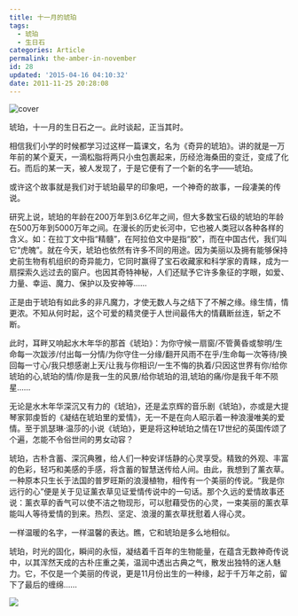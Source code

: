 ```yaml
---
title: 十一月的琥珀
tags:
  - 琥珀
  - 生日石
categories: Article
permalink: the-amber-in-november
id: 28
updated: '2015-04-16 04:10:32'
date: 2011-11-25 20:28:08
---
```


![cover](https://cat.yufan.me/cats/052142rme.jpg)

琥珀，十一月的生日石之一。此时谈起，正当其时。

相信我们小学的时候都学习过这样一篇课文，名为《奇异的琥珀》。讲的就是<!--more-->一万年前的某个夏天，一滴松脂将两只小虫包裹起来，历经沧海桑田的变迁，变成了化石。而后的某一天，被人发现了，于是它便有了一个新的名字——琥珀。

或许这个故事就是我们对于琥珀最早的印象吧，一个神奇的故事，一段凄美的传说。

研究上说，琥珀的年龄在200万年到3.6亿年之间，但大多数宝石级的琥珀的年龄在500万年到5000万年之间。在漫长的历史长河中，它也被人类冠以各种各样的含义。如：在拉丁文中指“精髓”，在阿拉伯文中是指“胶”，而在中国古代，我们叫它“虎魄”。就在今天，琥珀也依然有许多不同的用途。因为美丽以及拥有能够保持史前生物有机组织的奇异能力，它同时赢得了宝石收藏家和科学家的青睐，成为一扇探索久远过去的窗户。也因其奇特神秘，人们还赋予它许多象征的字眼，如爱、力量、幸运、魔力、保护以及安神等……

正是由于琥珀有如此多的非凡魔力，才使无数人与之结下了不解之缘。缘生情，情更浓。不知从何时起，这个可爱的精灵便于人世间最伟大的情藕断丝连，斩之不断。

此时，耳畔又响起水木年华的那首《琥珀》：为你守候一扇窗/不管黄昏或黎明/生命每一次跋涉/付出每一分情/为你守住一分缘/翻开风雨不在乎/生命每一次等待/换回每一寸心/我只想感谢上天/让我与你相识/一生不悔的执着/只因这世界有你/给你琥珀的心,琥珀的情/你是我一生的风景/给你琥珀的泪,琥珀的痛/你是我千年不陨星……

无论是水木年华深沉又有力的《琥珀》，还是孟京辉的音乐剧《琥珀》，亦或是大提琴家郭虔哲的《凝结在琥珀里的爱情》，无一不是在向人昭示着一种浪漫唯美的爱情。至于凯瑟琳·温莎的小说《琥珀》，更是将这种琥珀之情在17世纪的英国传颂了个遍，怎能不令俗世间的男女动容？

琥珀，古朴含蓄、深沉典雅，给人们一种安详恬静的心灵享受。精致的外观、丰富的色彩，轻巧和美感的手感，将含蓄的智慧送传给人间。由此，我想到了薰衣草。一种原本只生长于法国的普罗旺斯的浪漫植物，相传有一个美丽的传说。“我是你远行的心”便是关于见证薰衣草见证爱情传说中的一句话。那个久远的爱情故事还说：薰衣草的香气可以使不洁之物现形，可以慰藉受伤的心灵，一束美丽的薰衣草能叫人等待爱情的到来。热烈、坚定、浪漫的薰衣草抚慰着人得心灵。

一样温暖的名字，一样温馨的表达。瞧，它和琥珀是多么地相似。

琥珀，时光的固化，瞬间的永恒，凝结着千百年的生物能量，在蕴含无数神奇传说中，以其浑然天成的古朴庄重之美，温润中透出古典之气，散发出独特的迷人魅力。它，不仅是一个美丽的传说，更是11月份出生的一种缘，起于千万年之前，留下了最后的缠绵……

![](https://cat.yufan.me/cats/052142LSs.jpg)
